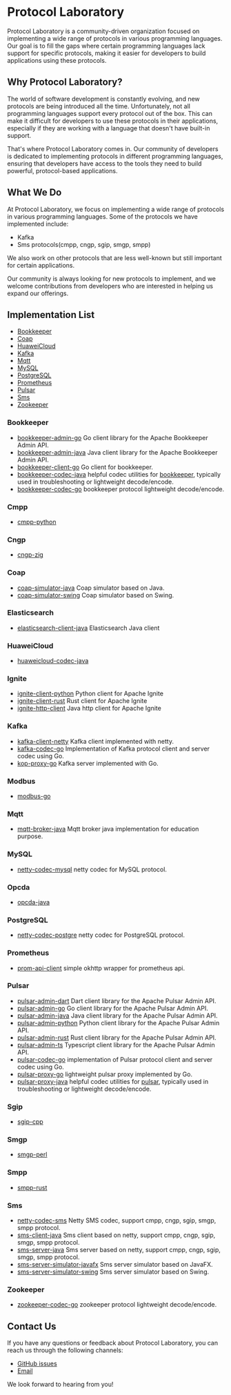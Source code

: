 # Protocol Laboratory

Protocol Laboratory is a community-driven organization focused on implementing a wide range of protocols in various programming languages. Our goal is to fill the gaps where certain programming languages lack support for specific protocols, making it easier for developers to build applications using these protocols.

## Why Protocol Laboratory?

The world of software development is constantly evolving, and new protocols are being introduced all the time. Unfortunately, not all programming languages support every protocol out of the box. This can make it difficult for developers to use these protocols in their applications, especially if they are working with a language that doesn't have built-in support.

That's where Protocol Laboratory comes in. Our community of developers is dedicated to implementing protocols in different programming languages, ensuring that developers have access to the tools they need to build powerful, protocol-based applications.

## What We Do

At Protocol Laboratory, we focus on implementing a wide range of protocols in various programming languages. Some of the protocols we have implemented include:

- Kafka
- Sms protocols(cmpp, cngp, sgip, smgp, smpp)

We also work on other protocols that are less well-known but still important for certain applications.

Our community is always looking for new protocols to implement, and we welcome contributions from developers who are interested in helping us expand our offerings.

## Implementation List

- [Bookkeeper](#Bookkeeper)
- [Coap](#Coap)
- [HuaweiCloud](#HuaweiCloud)
- [Kafka](#Kafka)
- [Mqtt](#Mqtt)
- [MySQL](#MySQL)
- [PostgreSQL](#PostgreSQL)
- [Prometheus](#Prometheus)
- [Pulsar](#Pulsar)
- [Sms](#Sms)
- [Zookeeper](#Zookeeper)

### Bookkeeper

- [bookkeeper-admin-go](https://github.com/protocol-laboratory/bookkeeper-admin-go) Go client library for the Apache Bookkeeper Admin API.
- [bookkeeper-admin-java](https://github.com/protocol-laboratory/bookkeeper-admin-java) Java client library for the Apache Bookkeeper Admin API.
- [bookkeeper-client-go](https://github.com/protocol-laboratory/bookkeeper-client-go) Go client for bookkeeper.
- [bookkeeper-codec-java](https://github.com/protocol-laboratory/bookkeeper-codec-java) helpful codec utilities for [bookkeeper](https://bookkeeper.apache.org/), typically used in troubleshooting or lightweight decode/encode.
- [bookkeeper-codec-go](https://github.com/protocol-laboratory/bookkeeper-codec-go) bookkeeper protocol lightweight decode/encode.

### Cmpp

- [cmpp-python](https://github.com/protocol-laboratory/cmpp-python)

### Cngp

- [cngp-zig](https://github.com/protocol-laboratory/cngp-zig)

### Coap

- [coap-simulator-java](https://github.com/protocol-laboratory/coap-simulator-java) Coap simulator based on Java.
- [coap-simulator-swing](https://github.com/protocol-laboratory/coap-simulator-swing) Coap simulator based on Swing.

### Elasticsearch

- [elasticsearch-client-java](https://github.com/protocol-laboratory/elasticsearch-client-java) Elasticsearch Java client

### HuaweiCloud

- [huaweicloud-codec-java](https://github.com/protocol-laboratory/huaweicloud-codec-java)

### Ignite

- [ignite-client-python](https://github.com/protocol-laboratory/ignite-client-python) Python client for Apache Ignite
- [ignite-client-rust](https://github.com/protocol-laboratory/ignite-client-rust) Rust client for Apache Ignite
- [ignite-http-client](https://github.com/protocol-laboratory/ignite-http-client) Java http client for Apache Ignite

### Kafka

- [kafka-client-netty](https://github.com/protocol-laboratory/kafka-client-netty) Kafka client implemented with netty.
- [kafka-codec-go](https://github.com/protocol-laboratory/kafka-codec-go) Implementation of Kafka protocol client and server codec using Go.
- [kop-proxy-go](https://github.com/protocol-laboratory/kop-proxy-go) Kafka server implemented with Go.

### Modbus

- [modbus-go](https://github.com/protocol-laboratory/modbus-go)

### Mqtt

- [mqtt-broker-java](https://github.com/protocol-laboratory/mqtt-broker-java) Mqtt broker java implementation for education purpose.

### MySQL

- [netty-codec-mysql](https://github.com/protocol-laboratory/netty-codec-mysql) netty codec for MySQL protocol.

### Opcda

- [opcda-java](https://github.com/protocol-laboratory/opcda-java)

### PostgreSQL

- [netty-codec-postgre](https://github.com/protocol-laboratory/netty-codec-postgre) netty codec for PostgreSQL protocol.

### Prometheus

- [prom-api-client](https://github.com/protocol-laboratory/prom-api-client) simple okhttp wrapper for prometheus api.

### Pulsar

- [pulsar-admin-dart](https://github.com/protocol-laboratory/pulsar-admin-dart)  Dart client library for the Apache Pulsar Admin API.
- [pulsar-admin-go](https://github.com/protocol-laboratory/pulsar-admin-go)  Go client library for the Apache Pulsar Admin API.
- [pulsar-admin-java](https://github.com/protocol-laboratory/pulsar-admin-java)  Java client library for the Apache Pulsar Admin API.
- [pulsar-admin-python](https://github.com/protocol-laboratory/pulsar-admin-python)  Python client library for the Apache Pulsar Admin API.
- [pulsar-admin-rust](https://github.com/protocol-laboratory/pulsar-admin-rust)  Rust client library for the Apache Pulsar Admin API.
- [pulsar-admin-ts](https://github.com/protocol-laboratory/pulsar-admin-ts)  Typescript client library for the Apache Pulsar Admin API.
- [pulsar-codec-go](https://github.com/protocol-laboratory/pulsar-codec-go) implementation of Pulsar protocol client and server codec using Go.
- [pulsar-proxy-go](https://github.com/protocol-laboratory/pulsar-proxy-go) lightweight pulsar proxy implemented by Go.
- [pulsar-proxy-java](https://github.com/protocol-laboratory/pulsar-codec-java) helpful codec utilities for [pulsar](https://pulsar.apache.org/), typically used in troubleshooting or lightweight decode/encode.

### Sgip

- [sgip-cpp](https://github.com/protocol-laboratory/sgip-cpp)

### Smgp

- [smgp-perl](https://github.com/protocol-laboratory/smgp-perl)

### Smpp

- [smpp-rust](https://github.com/protocol-laboratory/smpp-rust)

### Sms

- [netty-codec-sms](https://github.com/protocol-laboratory/netty-codec-sms) Netty SMS codec, support cmpp, cngp, sgip, smgp, smpp protocol.
- [sms-client-java](https://github.com/protocol-laboratory/sms-client-java) Sms client based on netty, support cmpp, cngp, sgip, smgp, smpp protocol.
- [sms-server-java](https://github.com/protocol-laboratory/sms-server-java) Sms server based on netty, support cmpp, cngp, sgip, smgp, smpp protocol.
- [sms-server-simulator-javafx](https://github.com/protocol-laboratory/sms-server-simulator-javafx) Sms server simulator based on JavaFX.
- [sms-server-simulator-swing](https://github.com/protocol-laboratory/sms-server-simulator-swing) Sms server simulator based on Swing.

### Zookeeper

- [zookeeper-codec-go](https://github.com/protocol-laboratory/zookeeper-codec-go) zookeeper protocol lightweight decode/encode.

## Contact Us

If you have any questions or feedback about Protocol Laboratory, you can reach us through the following channels:

- [GitHub issues](https://github.com/protocol-laboratory/protocols/issues)
- [Email](shoothzj@gmail.com)

We look forward to hearing from you!
